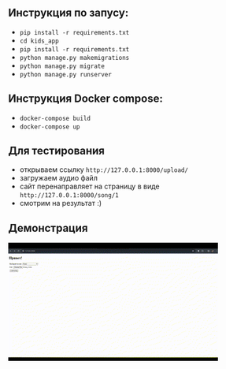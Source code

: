 ## Инструкция по запусу: 

- `pip install -r requirements.txt`
- `cd kids_app`
- `pip install -r requirements.txt`
- `python manage.py makemigrations`
- `python manage.py migrate`
- `python manage.py runserver`

## Инструкция Docker compose: 
- `docker-compose build`
- `docker-compose up`

## Для тестирования
- открываем ссылку `http://127.0.0.1:8000/upload/`
- загружаем аудио файл
- сайт перенаправляет на страницу в виде `http://127.0.0.1:8000/song/1`
- смотрим на результат :) 

## Демонстрация
![demo.gif](images%2Fdemo.gif)